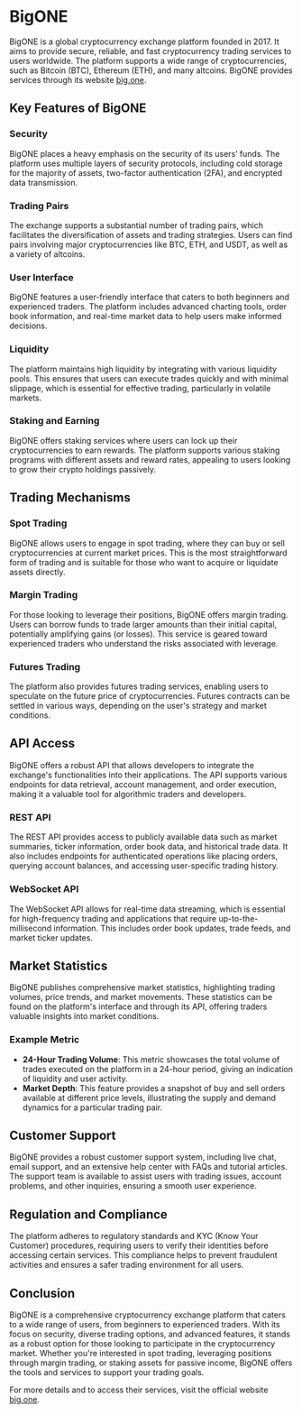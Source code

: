 # BigONE

BigONE is a global cryptocurrency exchange platform founded in 2017. It aims to provide secure, reliable, and fast cryptocurrency trading services to users worldwide. The platform supports a wide range of cryptocurrencies, such as Bitcoin (BTC), Ethereum (ETH), and many altcoins. BigONE provides services through its website [big.one](https://big.one).

## Key Features of BigONE

### Security
BigONE places a heavy emphasis on the security of its users’ funds. The platform uses multiple layers of security protocols, including cold storage for the majority of assets, two-factor authentication (2FA), and encrypted data transmission.

### Trading Pairs
The exchange supports a substantial number of trading pairs, which facilitates the diversification of assets and trading strategies. Users can find pairs involving major cryptocurrencies like BTC, ETH, and USDT, as well as a variety of altcoins.

### User Interface
BigONE features a user-friendly interface that caters to both beginners and experienced traders. The platform includes advanced charting tools, order book information, and real-time market data to help users make informed decisions.

### Liquidity
The platform maintains high liquidity by integrating with various liquidity pools. This ensures that users can execute trades quickly and with minimal slippage, which is essential for effective trading, particularly in volatile markets.

### Staking and Earning
BigONE offers staking services where users can lock up their cryptocurrencies to earn rewards. The platform supports various staking programs with different assets and reward rates, appealing to users looking to grow their crypto holdings passively.

## Trading Mechanisms

### Spot Trading
BigONE allows users to engage in spot trading, where they can buy or sell cryptocurrencies at current market prices. This is the most straightforward form of trading and is suitable for those who want to acquire or liquidate assets directly.

### Margin Trading
For those looking to leverage their positions, BigONE offers margin trading. Users can borrow funds to trade larger amounts than their initial capital, potentially amplifying gains (or losses). This service is geared toward experienced traders who understand the risks associated with leverage.

### Futures Trading
The platform also provides futures trading services, enabling users to speculate on the future price of cryptocurrencies. Futures contracts can be settled in various ways, depending on the user's strategy and market conditions.

## API Access
BigONE offers a robust API that allows developers to integrate the exchange's functionalities into their applications. The API supports various endpoints for data retrieval, account management, and order execution, making it a valuable tool for algorithmic traders and developers.

### REST API
The REST API provides access to publicly available data such as market summaries, ticker information, order book data, and historical trade data. It also includes endpoints for authenticated operations like placing orders, querying account balances, and accessing user-specific trading history.

### WebSocket API
The WebSocket API allows for real-time data streaming, which is essential for high-frequency trading and applications that require up-to-the-millisecond information. This includes order book updates, trade feeds, and market ticker updates.

## Market Statistics
BigONE publishes comprehensive market statistics, highlighting trading volumes, price trends, and market movements. These statistics can be found on the platform's interface and through its API, offering traders valuable insights into market conditions.

### Example Metric

- **24-Hour Trading Volume**: This metric showcases the total volume of trades executed on the platform in a 24-hour period, giving an indication of liquidity and user activity.
- **Market Depth**: This feature provides a snapshot of buy and sell orders available at different price levels, illustrating the supply and demand dynamics for a particular trading pair.

## Customer Support
BigONE provides a robust customer support system, including live chat, email support, and an extensive help center with FAQs and tutorial articles. The support team is available to assist users with trading issues, account problems, and other inquiries, ensuring a smooth user experience.

## Regulation and Compliance
The platform adheres to regulatory standards and KYC (Know Your Customer) procedures, requiring users to verify their identities before accessing certain services. This compliance helps to prevent fraudulent activities and ensures a safer trading environment for all users.

## Conclusion
BigONE is a comprehensive cryptocurrency exchange platform that caters to a wide range of users, from beginners to experienced traders. With its focus on security, diverse trading options, and advanced features, it stands as a robust option for those looking to participate in the cryptocurrency market. Whether you're interested in spot trading, leveraging positions through margin trading, or staking assets for passive income, BigONE offers the tools and services to support your trading goals.

For more details and to access their services, visit the official website [big.one](https://big.one).